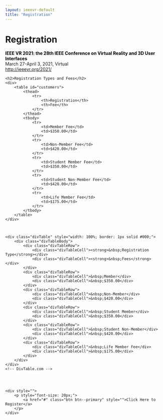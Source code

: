 ```yaml
---
layout: ieeevr-default
title: "Registration"
---
```


<style>
    <style>table {
        margin: 0 auto;
    }

    #customers {
        font-family: Arial, Helvetica, sans-serif;

        width: 100%;
    }

    #customers td,
    #customers th {
        border: 1px solid #ddd;
        padding: 8px;
    }

    #customers tr:nth-child(even) {
        background-color: #f2f2f2;
    }

    /*#customers tr:hover {background-color: #ddd;}*/

    #customers th {
        padding-top: 12px;
        padding-bottom: 12px;
        text-align: left;
        background-color: #00aeef;
        color: white;
    }


    /* DivTable.com */
    .divTable {
        display: table;
        width: 100%;
    }

    .divTableRow {
        display: table-row;
    }

    .divTableHeading {
        background-color: #EEE;
        display: table-header-group;
    }

    .divTableCell,
    .divTableHead {
        border: 1px solid #999999;
        display: table-cell;
        padding: 3px 10px;
    }

    .divTableHeading {
        background-color: #EEE;
        display: table-header-group;
        font-weight: bold;
    }

    .divTableFoot {
        background-color: #EEE;
        display: table-footer-group;
        font-weight: bold;
    }

    .divTableBody {
        display: table-row-group;
    }

</style>

<div>
    <h1 id="registration"> Registration</h1>
    <p>
        <strong style="color: black">IEEE VR 2021: the 28th IEEE Conference on Virtual Reality and 3D User Interfaces</strong><br /> March 27-April 3, 2021, Virtual
        <br />
        <a href="http://ieeevr.org/2021/">http://ieeevr.org/2021/</a>
    </p>


    <h2>Registration Types and Fees</h2>
    <div>
        <table id="customers">
            <thead>
                <tr>
                    <th>Registration</th>
                    <th>Fee</th>
                </tr>
            </thead>
            <tbody>
                <tr>
                    <td>Member Fee</td>
                    <td>$350.00</td>
                </tr>
                <tr>
                    <td>Non-Member Fee</td>
                    <td>$420.00</td>
                </tr>
                <tr>
                    <td>Student Member Fee</td>
                    <td>$350.00</td>
                </tr>
                <tr>
                    <td>Student Non-Member Fee</td>
                    <td>$420.00</td>
                </tr>
                <tr>
                    <td>Life Member Fee</td>
                    <td>$175.00</td>
                </tr>
            </tbody>
        </table>
    </div>



    <div class="divTable" style="width: 100%; border: 1px solid #000;">
        <div class="divTableBody">
            <div class="divTableRow">
                <div class="divTableCell"><strong>&nbsp;Registration Type</strong></div>
                <div class="divTableCell"><strong>&nbsp;Fees</strong></div>
            </div>
            <div class="divTableRow">
                <div class="divTableCell">&nbsp;Member</div>
                <div class="divTableCell">&nbsp;$350.00</div>
            </div>
            <div class="divTableRow">
                <div class="divTableCell">&nbsp;Non-Member</div>
                <div class="divTableCell">&nbsp;$420.00</div>
            </div>
            <div class="divTableRow">
                <div class="divTableCell">&nbsp;Student Member</div>
                <div class="divTableCell">&nbsp;$350.00</div>
            </div>
            <div class="divTableRow">
                <div class="divTableCell">&nbsp;Student Non-Member</div>
                <div class="divTableCell">&nbsp;$420.00</div>
            </div>
            <div class="divTableRow">
                <div class="divTableCell">&nbsp;Life Member Fee</div>
                <div class="divTableCell">&nbsp;$175.00</div>
            </div>
        </div>
    </div>
    <!-- DivTable.com -->




    <div style="">
        <p style="font-size: 20px;">
            <a href="#" class="btn btn--primary" style="">Click Here to Register</a>
        </p>
    </div>


</div>
